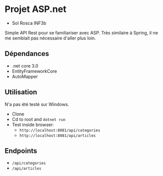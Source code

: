 # Projet ASP.net

* Sol Rosca INF3b

Simple API Rest pour se familiariser avec ASP. Très similaire à Spring, il ne me semblait pas nécessaire d'aller plus loin.


## Dépendances

* .net core 3.0
* EntityFrameworkCore
* AutoMapper

## Utilisation
N'a pas été testé sur Windows.

* Clone
* Cd to root and `dotnet run`
* Test inside browser:
    *  `http://localhost:8081/api/categories`
    *  `http://localhost:8081/api/articles`

## Endpoints

* `/api/categories`
* `/api/articles`
